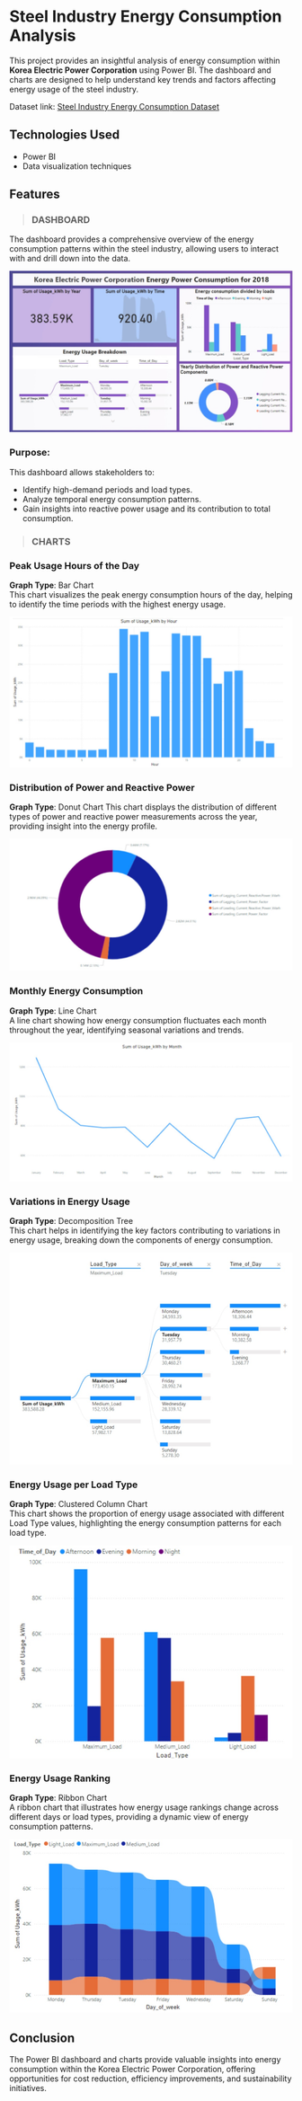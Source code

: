 # Steel Industry Energy Consumption Analysis

This project provides an insightful analysis of energy consumption within **Korea Electric Power Corporation** using Power BI. The dashboard and charts are designed to help understand key trends and factors affecting energy usage of the steel industry.

Dataset link: [Steel Industry Energy Consumption Dataset](https://www.kaggle.com/datasets/csafrit2/steel-industry-energy-consumption)

## Technologies Used

- Power BI
- Data visualization techniques

## Features

> ### DASHBOARD

The dashboard provides a comprehensive overview of the energy consumption patterns within the steel industry, allowing users to interact with and drill down into the data.

![Dashboard Image](https://github.com/TejasreeL/Steel-Industry-Energy-Power-Consumption/blob/main/images/dashboard.jpg)

### Purpose:
This dashboard allows stakeholders to:
- Identify high-demand periods and load types.
- Analyze temporal energy consumption patterns.
- Gain insights into reactive power usage and its contribution to total consumption.

> ### CHARTS

### Peak Usage Hours of the Day

**Graph Type**: Bar Chart  
This chart visualizes the peak energy consumption hours of the day, helping to identify the time periods with the highest energy usage.

![Peak Usage Hours](https://github.com/TejasreeL/Steel-Industry-Energy-Power-Consumption/blob/main/images/bar.jpg)

### Distribution of Power and Reactive Power

**Graph Type**: Donut Chart 
This chart displays the distribution of different types of power and reactive power measurements across the year, providing insight into the energy profile.

![Power Distribution](https://github.com/TejasreeL/Steel-Industry-Energy-Power-Consumption/blob/main/images/donut.jpg)

### Monthly Energy Consumption

**Graph Type**: Line Chart  
A line chart showing how energy consumption fluctuates each month throughout the year, identifying seasonal variations and trends.

![Monthly Energy Consumption](https://github.com/TejasreeL/Steel-Industry-Energy-Power-Consumption/blob/main/images/line.jpg)

### Variations in Energy Usage

**Graph Type**: Decomposition Tree  
This chart helps in identifying the key factors contributing to variations in energy usage, breaking down the components of energy consumption.

![Energy Usage Factors](https://github.com/TejasreeL/Steel-Industry-Energy-Power-Consumption/blob/main/images/decomposition.jpg)

### Energy Usage per Load Type

**Graph Type**: Clustered Column Chart  
This chart shows the proportion of energy usage associated with different Load Type values, highlighting the energy consumption patterns for each load type.

![Energy Usage by Load Type](https://github.com/TejasreeL/Steel-Industry-Energy-Power-Consumption/blob/main/images/clusteredcolumn.jpg)

### Energy Usage Ranking

**Graph Type**: Ribbon Chart  
A ribbon chart that illustrates how energy usage rankings change across different days or load types, providing a dynamic view of energy consumption patterns.

![Energy Usage Ranking](https://github.com/TejasreeL/Steel-Industry-Energy-Power-Consumption/blob/main/images/ribbon.jpg)

## Conclusion

The Power BI dashboard and charts provide valuable insights into energy consumption within the Korea Electric Power Corporation, offering opportunities for cost reduction, efficiency improvements, and sustainability initiatives.
